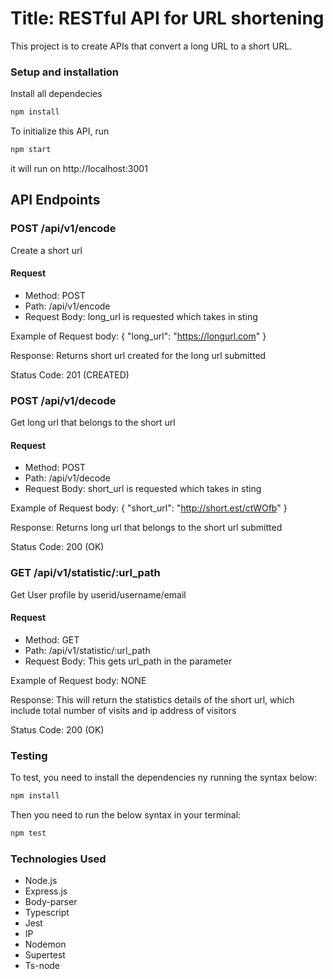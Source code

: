 # Title: RESTful API for URL shortening
This project is to create APIs that convert a long URL to a short URL.

### Setup and installation
Install all dependecies

```bash
npm install
```

To initialize this API, run

```bash
npm start
```

it will run on http://localhost:3001

## API Endpoints

### POST /api/v1/encode

Create a short url

#### Request

- Method: POST
- Path: /api/v1/encode
- Request Body: long_url is requested which takes in sting

Example of Request body:
{
   "long_url": "https://longurl.com"
}

Response: Returns short url created for the long url submitted 

Status Code: 201 (CREATED)

### POST /api/v1/decode

Get long url that belongs to the short url

#### Request

- Method: POST
- Path: /api/v1/decode
- Request Body: short_url is requested which takes in sting

Example of Request body:
{
    "short_url": "http://short.est/ctWOfb"
}

Response: Returns long url that belongs to the short url submitted

Status Code: 200 (OK)

### GET /api/v1/statistic/:url_path

Get User profile by userid/username/email

#### Request

- Method: GET
- Path: /api/v1/statistic/:url_path
- Request Body: This gets url_path in the parameter

Example of Request body:
NONE

Response: This will return the statistics details of the short url, which include total number of visits and ip address of visitors

Status Code: 200 (OK)

### Testing
To test, you need to install the dependencies ny running the syntax below:

```bash
npm install
```

Then you need to run the below syntax in your terminal:

```bash
npm test
```

### Technologies Used
- Node.js
- Express.js
- Body-parser
- Typescript
- Jest
- IP
- Nodemon
- Supertest
- Ts-node